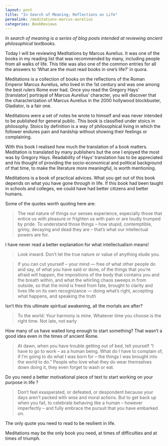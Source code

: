 ```yaml
---
layout: post
title: "In Search of Meaning; Reflections on Life"
permalink: /meditations-marcus-aurelius
categories: BookReviews
---
```

*In search of meaning is a series of blog posts intended at reviewing ancient philosophical textbooks.*

Today I will be reviewing Meditations by Marcus Aurelius. It was one of the books in my reading list that was recommended by many, including people from all walks of life. This title was also one of the common entries for all the answers to  ‘What are the must read books in one’s life?’ in quora.

Meditations is a collection of books on the reflections of the Roman Emperor Marcus Aurelius, who lived in the 1st century and was one among the best rulers Rome ever had. Once you read the Gregory Hays’ [translator] portrayal of Marcus Aurelius’ character, you will discover that the characterization of Marcus Aurelius in the 2000 hollywood blockbuster, Gladiator, is a fair one.

Meditations were a set of notes he wrote to himself and was never intended to be published for general public. This book is classified under stoics in philosophy. Stoics by definition is a way of philosophical living in which the follower endures pain and hardship without showing their feelings or complaining.

With this book I realised how much the translation of a book matters. Meditation is translated by many publishers but the one I enjoyed the most was by Gregory Hays. Readability of Hays’ translation has to be appreciated and his thought of providing the socio-economical and political background of that time, to make the literature more meaningful, is worth mentioning.

Meditations is a book of practical advices. What you get out of this book depends on what you have gone through in life. If this book had been taught in schools and colleges, we could have had better citizens and better humans.

Some of the quotes worth quoting here are:

> The real nature of things our senses experience, especially those that entice us with pleasure or frighten us with pain or are loudly trumped by pride. To understand those things – how stupid, contemptible, grimy, decaying and dead they are – that’s what our intellectual powers are for.

I have never read a better explanation for what intellectualism means!

> Look inward. Don’t let the true nature or value of anything elude you.

> If you can cut yourself – your mind — free of what other people do and say, of what you have said or done, of the things that you’re afraid will happen, the impositions of the body that contains you and the breath within, and what the whirling chaos sweeps in from outside, so that the mind is freed from fate, brought to clarity and lives life on its own recognizance — doing what’s right, accepting what happens, and speaking the truth

Isn’t this this ultimate spiritual awakening, all the mortals are after?

> To the world: Your harmony is mine. Whatever time you choose is the right time. Not late, not early

How many of us have waited long enough to start something? That wasn’t a good idea even in the times of ancient Rome.

> At dawn, when you have trouble getting out of bed, tell yourself “I have to go to work – as a human being. What do I have to complain of, if I’m going to do what I was born for – the things I was brought into the world to do.” People who love what they do wear themselves down doing it, they even forget to wash or eat.

Do you need a better motivational piece of text to start working on your purpose in life ?

> Don’t feel exasperated, or defeated, or despondent because your days aren’t packed with wise and moral actions. But to get back up when you fail, to celebrate behaving like a human – however imperfectly – and fully embrace the pursuit that you have embarked on.

The only quote you need to read to be resilient in life.

Meditations may be the only book you need, at times of difficulties and at times of triumph.
